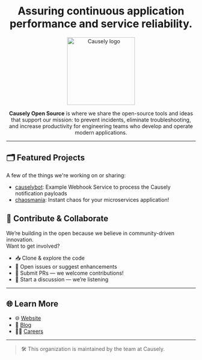 <h1 align="center">
    Assuring continuous application performance and service reliability. 
</h1>

<p align="center">
  <a href="https://causely.ai/">
    <img src="https://www.causely.ai/images/causely-logo.svg" alt="Causely logo" height="180">
  </a>
</p>

<p align="center">
    <strong>Causely Open Source</strong> is where we share the open-source tools and ideas that support our mission: to prevent incidents, eliminate troubleshooting, and increase productivity for engineering teams who develop and operate modern applications.
</p>

---

## 🗂️ Featured Projects

A few of the things we're working on or sharing:

- [causelybot](https://github.com/Causely/causelybot): Example Webhook Service to process the Causely notification payloads
- [chaosmania](https://github.com/Causely/chaosmania): Instant chaos for your microservices application!

## 🤝 Contribute & Collaborate

We’re building in the open because we believe in community-driven innovation.  
Want to get involved?

- 📥 Clone & explore the code
- 🐞 Open issues or suggest enhancements
- 🔁 Submit PRs — we welcome contributions!
- 💬 Start a discussion — we’re listening

---

## 🌐 Learn More

- 🌐 [Website](https://www.causely.ai)
- 📝 [Blog](https://www.causely.ai/blog)
- 🧑‍💼 [Careers](https://www.causely.ai/careers)

---

> 🛠️ This organization is maintained by the team at Causely.
